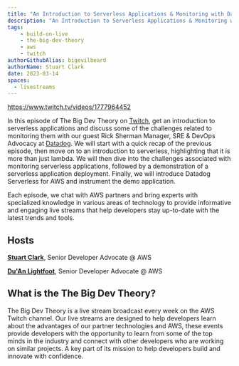 ```yaml
---
title: "An Introduction to Serverless Applications & Monitoring with Datadog| The Big Dev Theory | S1 | Ep.8 Show Notes"
description: "An Introduction to Serverless Applications & Monitoring with Datadog"
tags:
    - build-on-live
    - the-big-dev-theory
    - aws
    - twitch
authorGithubAlias: bigevilbeard
authorName: Stuart Clark
date: 2023-03-14
spaces:
  - livestreams
---
```


https://www.twitch.tv/videos/1777964452

In this episode of The Big Dev Theory on [Twitch](https://www.twitch.tv/videos/1777964452), get an introduction to serverless applications and discuss some of the challenges related to monitoring them with our guest Rick Sherman Manager, SRE & DevOps Advocacy at [Datadog](https://www.datadoghq.com/). We will start with a quick recap of the previous episode, then move on to an introduction to serverless, highlighting that it is more than just lambda. We will then dive into the challenges associated with monitoring serverless applications, followed by a demonstration of a serverless application deployment. Finally, we will introduce Datadog Serverless for AWS and instrument the demo application.


Each episode, we chat with AWS partners and bring experts with specialized knowledge in various areas of technology to provide informative and engaging live streams that help developers stay up-to-date with the latest trends and tools.

## Hosts

[**Stuart Clark**](https://twitter.com/bigevilbeard), Senior Developer Advocate @ AWS

[**Du'An Lightfoot**](https://twitter.com/labeveryday), Senior Developer Advocate @ AWS

## What is the The Big Dev Theory?

 The Big Dev Theory is a live stream broadcast every week on the AWS Twitch channel. Our live streams are designed to help developers learn about the advantages of our partner technologies and AWS, these events provide developers with the opportunity to learn from some of the top minds in the industry and connect with other developers who are working on similar projects. A key part of its mission to help developers build and innovate with confidence.